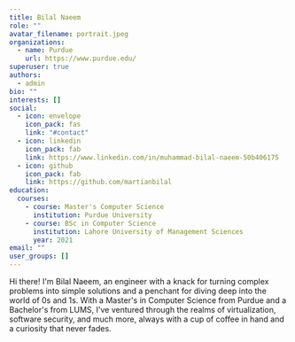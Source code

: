 ```yaml
---
title: Bilal Naeem
role: ""
avatar_filename: portrait.jpeg
organizations:
  - name: Purdue
    url: https://www.purdue.edu/
superuser: true
authors:
  - admin
bio: ""
interests: []
social:
  - icon: envelope
    icon_pack: fas
    link: "#contact"
  - icon: linkedin
    icon_pack: fab
    link: https://www.linkedin.com/in/muhammad-bilal-naeem-50b406175
  - icon: github
    icon_pack: fab
    link: https://github.com/martianbilal
education:
  courses:
    - course: Master's Computer Science
      institution: Purdue University
    - course: BSc in Computer Science
      institution: Lahore University of Management Sciences
      year: 2021
email: ""
user_groups: []
---
```

Hi there! I'm Bilal Naeem, an engineer with a knack for turning complex problems into simple solutions and a penchant for diving deep into the world of 0s and 1s. With a Master's in Computer Science from Purdue and a Bachelor's from LUMS, I've ventured through the realms of virtualization, software security, and much more, always with a cup of coffee in hand and a curiosity that never fades.